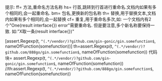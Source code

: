 提示:
ff= 方法,重命名方法名称
hs= 行首,跳转到行首进行重命名.文档内如果有多个相同的,会一起重命名.
bm= 包名,更换新的包名称
th= 替换,用于替换文本,文档内如果有多个相同的,会一起替换
cf= 重复,用于重命名多次,如: 一个文档内有2个"One(result interface{}) error"需要重命名.
    但是要注意,多个新名称要保持一致. 如:"X取一条(result interface{})"


[assert.Regexp(t, `^(.*/vendor/)?github.com/gin-gonic/gin.somefunction$`, nameOfFunction(somefunction))]
th=assert.Regexp(t, `^(.*/vendor/)?github.com/888go/gin.somefunction$`, nameOfFunction(somefunction))
代码块=	assert.Regexp(t, `^(.*/vendor/)?github.com/gin-gonic/gin.somefunction$`, nameOfFunction(somefunction)) //th:assert.Regexp(t, `^(.*/vendor/)?github.com/888go/gin.somefunction$`, nameOfFunction(somefunction))     
